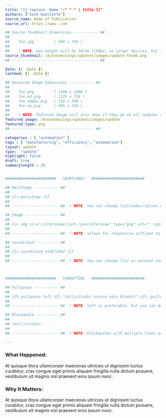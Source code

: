 ```yaml
---
title: "{{ replace .Name "-" " " | title }}"
authors: ["Josh Ouellette"]
source_name: Name of Publication
source_url: https://www..com

## Source Thumbnail Dimensions ----------- ##
##  
##    foo.jpg         ( 500 x 330 )
##
##    ( NOTE: max-height will be 10rem (150px) on larger devices, but it will automatically center vertically and crop top and bottom using css "object-fit: cover;" )
source_thumbnail: /Autonomusings/updates/images/update-thumb.png
## --------------------------------------- ##

date: {{ .Date }}
lastmod: {{ .Date }}

## Featured Image Dimensions ----------- ##
##  
##    foo.png         ( 1500 x 1000 )
##    foo-md.png      ( 1125 x 750 )
##    foo-sm@2x.png   ( 750 x 500 )
##    foo-sm.png      ( 495 x 330 )
##
##    ( NOTE: Featured Image will only show if they go to all updates and then click on one of the updates, so this should be left with the default image almost always )
featured_image: /Autonomusings/updates/images/update
featured_type: png
## ------------------------------------- ##

categories : [ "automation" ]
tags : [ "manufacturing", "efficiency", "automation"]
layout: update
type:  "update"
highlight: false
draft: true
summarylength : 20


#######################   SHORTCODES   ########################

## Mailchimp ----------- ##
##
## {{< mailchimp >}}
##
## --------------------- ##  ( NOTE: You can change list/subscription configuration in /data/mailchimp.toml )

## Image --------------- ##
##
## {{< img src="/interviews/jack-ryan/interview" type="png" alt="" caption="On site at Renham Industries" >}}
##
## --------------------- ##  ( NOTE: allows for responsive suffixes to be added automatically -- caption preferable but not necessary )

## Soundcloud ---------- ##
##
## {{< soundcloud 412671942 >}}
##
## --------------------- ##  ( NOTE: You can change list or account configuration in /data/mailchimp.toml )



#######################   FORMATTING   ########################

## Pullqoute ----------- ##
##
## {{% pullquote left %}} "Sollicitudin ornare odio blandit" {{% /pullquote %}} 
##
## --------------------- ##  ( NOTE: left is preferable, but you can do right if you'd like )

## Blockquote ---------- ##
##
## >Sollicitudin . . .
##
## --------------------- ##  ( NOTE: blockquotes with multiple lines or lists or bullets require ">" for each line )

---
```


### What Happened:
At quisque litora ullamcorper maecenas ultricies ut dignissim luctus curabitur, cras congue eget primis aliquam fringilla nulla dictum posuere, vestibulum sit magnis nisl praesent eros ipsum nunc.

### Why It Matters:
At quisque litora ullamcorper maecenas ultricies ut dignissim luctus curabitur, cras congue eget primis aliquam fringilla nulla dictum posuere, vestibulum sit magnis nisl praesent eros ipsum nunc.
